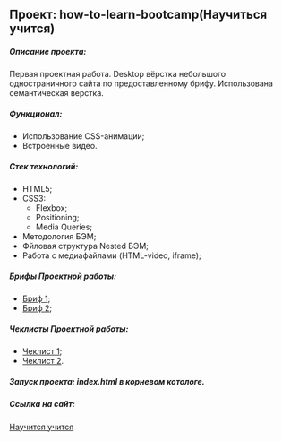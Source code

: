 ## Проект: how-to-learn-bootcamp(Научиться учится)

##### Описание проекта:
Первая проектная работа.
Desktop вёрстка небольшого одностраничного сайта по предоставленному брифу. Использована семантическая верстка.

##### Функционал:
- Использование CSS-анимации;
- Встроенные видео.

##### Стек технологий:
- HTML5;
- CSS3:
  - Flexbox;
  - Positioning;
  - Media Queries;
- Методология БЭМ;
- Фйловая структура Nested БЭМ;
- Работа с медиафайлами (HTML-video, iframe);

##### Брифы Проектной работы:
- [Бриф 1](https://code.s3.yandex.net/web-developer/project-1/sprint-1-brief.pdf);
- [Бриф 2](https://code.s3.yandex.net/web-developer/project-1/sprint-2-brief.pdf);

##### Чеклисты Проектной работы:
- [Чеклист 1](https://code.s3.yandex.net/web-developer/checklists/new-program/checklist-1/index.html);
- [Чеклист 2](https://code.s3.yandex.net/web-developer/checklists/new-program/checklist-2/index.html).

##### Запуск проекта: index.html в корневом котологе.

##### Ссылка на сайт:

<div>
  <a href="https://sasmus12.github.io/how-to-learn-bootcamp/">Научится учится</a>
</div>
